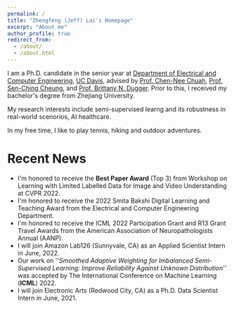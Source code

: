 ```yaml
---
permalink: /
title: "Zhengfeng (Jeff) Lai's Homepage"
excerpt: "About me"
author_profile: true
redirect_from: 
  - /about/
  - /about.html
---
```


I am a Ph.D. candidate in the senior year at [Department of Electrical and Computer Engineering](https://ece.ucdavis.edu/), [UC Davis](https://www.ucdavis.edu/), advised by [Prof. Chen-Nee Chuah](https://www.ece.ucdavis.edu/~chuah/rubinet/people/chuah/bio.html), [Prof. Sen-Ching Cheung](https://www.engr.uky.edu/directory/cheung-samson), and [Prof. Brittany N. Dugger](https://health.ucdavis.edu/pathology/our_team/faculty/duggerB.html). Prior to this, I received my bachelor's degree from Zhejiang University.

My research interests include semi-supervised learng and its robustness in real-world scenorios, AI healthcare. 

In my free time, I like to play tennis, hiking and outdoor adventures. 

Recent News
======
* I'm honored to receive the **Best Paper Award** (Top 3) from Workshop on Learning with Limited Labelled Data for Image and Video Understanding at CVPR 2022.
* I'm honored to receive the 2022 Smita Bakshi Digital Learning and Teaching Award from the Electrical and Computer Engineering Department. 
* I'm honored to receive the ICML 2022 Participation Grant and R13 Grant Travel Awards from the American Association of Neuropathologists Annual (AANP). 
* I will join Amazon Lab126 (Sunnyvale, CA) as an Applied Scientist Intern in June, 2022. 
* Our work on ''*Smoothed Adaptive Weighting for Imbalanced Semi-Supervised Learning: Improve Reliability Against Unknown Distribution*'' was accepted by The International Conference on Machine Learning (**ICML**) 2022.  
* I will join Electronic Arts (Redwood City, CA) as a Ph.D. Data Scientist Intern in June, 2021. 


<!-- Getting started
======
1. Register a GitHub account if you don't have one and confirm your e-mail (required!)
1. Fork [this repository](https://github.com/academicpages/academicpages.github.io) by clicking the "fork" button in the top right. 
1. Go to the repository's settings (rightmost item in the tabs that start with "Code", should be below "Unwatch"). Rename the repository "[your GitHub username].github.io", which will also be your website's URL.
1. Set site-wide configuration and create content & metadata (see below -- also see [this set of diffs](http://archive.is/3TPas) showing what files were changed to set up [an example site](https://getorg-testacct.github.io) for a user with the username "getorg-testacct")
1. Upload any files (like PDFs, .zip files, etc.) to the files/ directory. They will appear at https://[your GitHub username].github.io/files/example.pdf.  
1. Check status by going to the repository settings, in the "GitHub pages" section

Site-wide configuration
------
The main configuration file for the site is in the base directory in [_config.yml](https://github.com/academicpages/academicpages.github.io/blob/master/_config.yml), which defines the content in the sidebars and other site-wide features. You will need to replace the default variables with ones about yourself and your site's github repository. The configuration file for the top menu is in [_data/navigation.yml](https://github.com/academicpages/academicpages.github.io/blob/master/_data/navigation.yml). For example, if you don't have a portfolio or blog posts, you can remove those items from that navigation.yml file to remove them from the header. 

Create content & metadata
------
For site content, there is one markdown file for each type of content, which are stored in directories like _publications, _talks, _posts, _teaching, or _pages. For example, each talk is a markdown file in the [_talks directory](https://github.com/academicpages/academicpages.github.io/tree/master/_talks). At the top of each markdown file is structured data in YAML about the talk, which the theme will parse to do lots of cool stuff. The same structured data about a talk is used to generate the list of talks on the [Talks page](https://academicpages.github.io/talks), each [individual page](https://academicpages.github.io/talks/2012-03-01-talk-1) for specific talks, the talks section for the [CV page](https://academicpages.github.io/cv), and the [map of places you've given a talk](https://academicpages.github.io/talkmap.html) (if you run this [python file](https://github.com/academicpages/academicpages.github.io/blob/master/talkmap.py) or [Jupyter notebook](https://github.com/academicpages/academicpages.github.io/blob/master/talkmap.ipynb), which creates the HTML for the map based on the contents of the _talks directory).

**Markdown generator**

I have also created [a set of Jupyter notebooks](https://github.com/academicpages/academicpages.github.io/tree/master/markdown_generator
) that converts a CSV containing structured data about talks or presentations into individual markdown files that will be properly formatted for the academicpages template. The sample CSVs in that directory are the ones I used to create my own personal website at stuartgeiger.com. My usual workflow is that I keep a spreadsheet of my publications and talks, then run the code in these notebooks to generate the markdown files, then commit and push them to the GitHub repository.

How to edit your site's GitHub repository
------
Many people use a git client to create files on their local computer and then push them to GitHub's servers. If you are not familiar with git, you can directly edit these configuration and markdown files directly in the github.com interface. Navigate to a file (like [this one](https://github.com/academicpages/academicpages.github.io/blob/master/_talks/2012-03-01-talk-1.md) and click the pencil icon in the top right of the content preview (to the right of the "Raw | Blame | History" buttons). You can delete a file by clicking the trashcan icon to the right of the pencil icon. You can also create new files or upload files by navigating to a directory and clicking the "Create new file" or "Upload files" buttons. 

Example: editing a markdown file for a talk
![Editing a markdown file for a talk](/images/editing-talk.png)

For more info
------
More info about configuring academicpages can be found in [the guide](https://academicpages.github.io/markdown/). The [guides for the Minimal Mistakes theme](https://mmistakes.github.io/minimal-mistakes/docs/configuration/) (which this theme was forked from) might also be helpful. -->
